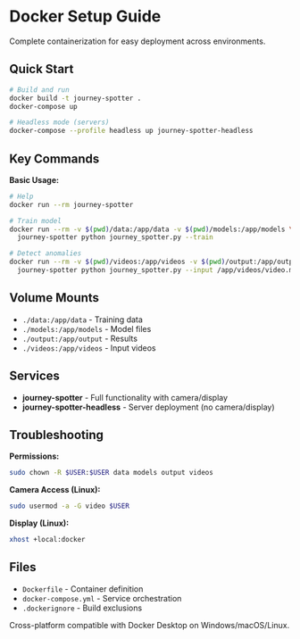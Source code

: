 # Docker Setup Guide

Complete containerization for easy deployment across environments.

## Quick Start

```bash
# Build and run
docker build -t journey-spotter .
docker-compose up

# Headless mode (servers)
docker-compose --profile headless up journey-spotter-headless
```

## Key Commands

**Basic Usage:**
```bash
# Help
docker run --rm journey-spotter

# Train model
docker run --rm -v $(pwd)/data:/app/data -v $(pwd)/models:/app/models \
  journey-spotter python journey_spotter.py --train

# Detect anomalies
docker run --rm -v $(pwd)/videos:/app/videos -v $(pwd)/output:/app/output \
  journey-spotter python journey_spotter.py --input /app/videos/video.mp4 --detect-anomalies
```

## Volume Mounts

- `./data:/app/data` - Training data
- `./models:/app/models` - Model files
- `./output:/app/output` - Results
- `./videos:/app/videos` - Input videos

## Services

- **journey-spotter** - Full functionality with camera/display
- **journey-spotter-headless** - Server deployment (no camera/display)

## Troubleshooting

**Permissions:**
```bash
sudo chown -R $USER:$USER data models output videos
```

**Camera Access (Linux):**
```bash
sudo usermod -a -G video $USER
```

**Display (Linux):**
```bash
xhost +local:docker
```

## Files

- `Dockerfile` - Container definition
- `docker-compose.yml` - Service orchestration
- `.dockerignore` - Build exclusions

Cross-platform compatible with Docker Desktop on Windows/macOS/Linux. 